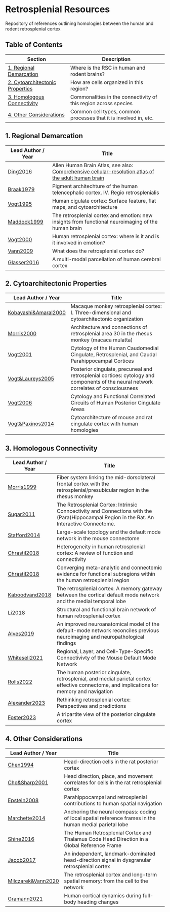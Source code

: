 # Retrosplenial Resources

Repository of references outlining homologies between the human and rodent retrosplenial cortex

## Table of Contents

| Section  | Description | 
| ------------- | ------------- | 
| [1. Regional Demarcation](#regdem)   | Where is the RSC in human and rodent brains?  |
| [2. Cytoarchitectonic Properties](#cyto)   | How are cells organized in this region?  |
| [3. Homologous Connectivity](#connect)  | Commonalities in the connectivity of this region across species |
| [4. Other Considerations](#other)  | Common cell types, common processes that it is involved in, etc. |

<a name="regdem"/>

## 1. Regional Demarcation

| Lead Author / Year  | Title |
| ------------- | ------------- |
| [Ding2016](https://atlas.brain-map.org/atlas?atlas=265297126#atlas=265297126&plate=112360888&structure=10324&x=40320&y=46976&zoom=-7&resolution=124.49&z=3) | Allen Human Brain Atlas, see also: [Comprehensive cellular-resolution atlas of the adult human brain](https://onlinelibrary.wiley.com/doi/full/10.1002/cne.24080) |
| [Braak1979](https://link.springer.com/article/10.1007/BF00233654) | Pigment architechture of the human telencephalic cortex. IV. Regio retrosplenialis |
| [Vogt1995](https://onlinelibrary.wiley.com/doi/abs/10.1002/cne.903590310) | Human cigulate cortex: Surface feature, flat maps, and cytoarchitecture |
| [Maddock1999](https://www.sciencedirect.com/science/article/pii/S0166223698013745) | The retrosplenial cortex and emotion: new insights from functional neuroimaging of the human brain |
| [Vogt2000](https://www.cell.com/trends/neurosciences/fulltext/S0166-2236(00)01579-4) | Human retrosplenial cortex: where is it and is it involved in emotion? |
| [Vann2009](https://www.nature.com/articles/nrn2733) | What does the retrosplenial cortex do? |
| [Glasser2016](https://www.nature.com/articles/nature18933) | A multi-modal parcellation of human cerebral cortex |


<a name="cyto"/>

## 2. Cytoarchitectonic Properties

| Lead Author / Year  | Title |
| ------------- | ------------- |
| [Kobayashi&Amaral2000](https://onlinelibrary.wiley.com/doi/abs/10.1002/1096-9861(20001023)426:3%3C339::AID-CNE1%3E3.0.CO;2-8) | Macaque monkey retrosplenial cortex: I. Three-dimensional and cytoarchitectonic organization |
| [Morris2000](https://onlinelibrary.wiley.com/doi/full/10.1046/j.1460-9568.1999.00672.x) | Architecture and connections of retrosplenial area 30 in the rhesus monkey (macaca mulatta) |
| [Vogt2001](https://cingulumneurosciences.net/wp-content/uploads/2021/08/89.-Vogt-2001Cytology-PCCRSC.pdf) | Cytology of the Human Caudomedial Cingulate, Retrosplenial, and Caudal Parahippocampal Cortices |
| [Vogt&Laureys2005](https://europepmc.org/article/MED/16186025) | Posterior cingulate, precuneal and retrosplenial cortices: cytology and components of the neural network correlates of consciousness |
| [Vogt2006](https://www.ncbi.nlm.nih.gov/pmc/articles/PMC2649771/) | Cytology and Functional Correlated Circuits of Human Posterior Cingulate Areas |
| [Vogt&Paxinos2014](https://link.springer.com/article/10.1007/s00429-012-0493-3) | Cytoarchitecture of mouse and rat cingulate cortex with human homologies |

<a name="connect"/>

## 3. Homologous Connectivity

| Lead Author / Year  | Title |
| ------------- | ------------- |
| [Morris1999](https://onlinelibrary.wiley.com/doi/abs/10.1002/(SICI)1096-9861(19990503)407:2%3C183::AID-CNE3%3E3.0.CO;2-N) | Fiber system linking the mid-dorsolateral frontal cortex with the retrosplenial/presubicular region in the rhesus monkey |
| [Sugar2011](https://www.ncbi.nlm.nih.gov/pmc/articles/PMC3147162/) | The Retrosplenial Cortex: Intrinsic Conncectivity and Connections with the (Para)Hippocampal Region in the Rat. An Interactive Connectome. |
| [Stafford2014](https://www.pnas.org/doi/10.1073/pnas.1404346111) | Large-scale topology and the default mode network in the mouse connectome |
| [Chrastil2018](https://psycnet.apa.org/doiLanding?doi=10.1037%2Fbne0000261) | Heterogeneity in human retrosplenial cortex: A review of function and connectivity |
| [Chrastil2018](https://psycnet.apa.org/record/2018-51215-002) | Converging meta-analytic and connectomic evidence for functional subregions within the human retrosplenial region |
| [Kaboodvand2018](https://onlinelibrary.wiley.com/doi/full/10.1002/hbm.23983) | The retrosplenial cortex: A memory gateway between the cortical default mode network and the medial temporal lobe |
| [Li2018](https://www.sciencedirect.com/science/article/pii/S030439401830185X) | Structural and functional brain network of human retrosplenial cortex |
| [Alves2019](https://www.nature.com/articles/s42003-019-0611-3) | An improved neuroanatomical model of the default-mode network reconciles previous neuroimaging and neuropathological findings |
| [Whitesell2021](https://www.sciencedirect.com/science/article/pii/S0896627320308898?via%3Dihub) | Regional, Layer, and Cell-Type-Specific Connectivivty of the Mouse Default Mode Network |
| [Rolls2022](https://onlinelibrary.wiley.com/doi/10.1002/hbm.26089) | The human posterior cingulate, retrosplenial, and medial parietal cortex effective connectome, and implications for memory and navigation |
| [Alexander2023](https://www.sciencedirect.com/science/article/pii/S0896627322010273) | Rethinking retrosplenial cortex: Perspectives and predictions |
| [Foster2023](https://www.nature.com/articles/s41583-022-00661-x) | A tripartite view of the posterior cingulate cortex |


<a name="other"/>

## 4. Other Considerations

| Lead Author / Year  | Title |
| ------------- | ------------- |
| [Chen1994](https://link.springer.com/article/10.1007/BF00243212) | Head-direction cells in the rat posterior cortex |
| [Cho&Sharp2001](https://psycnet.apa.org/record/2001-16476-001) | Head direction, place, and movement correlates for cells in the rat retrosplenial cortex |
| [Epstein2008](https://www.sciencedirect.com/science/article/pii/S136466130800199X) | Parahippocampal and retrosplenial contributions to human spatial navigation |
| [Marchette2014](https://www.nature.com/articles/nn.3834) | Anchoring the neural compass: coding of local spatial reference frames in the human medial parietal lobe |
| [Shine2016](https://www.jneurosci.org/content/36/24/6371) | The Human Retrosplenial Cortex and Thalamus Code Head Direction in a Global Reference Frame |
| [Jacob2017](https://www.nature.com/articles/nn.4465) | An independent, landmark-dominated head-direction signal in dysgranular retrosplenial cortex |
| [Milczarek&Vann2020](https://www.ncbi.nlm.nih.gov/pmc/articles/PMC7374566/) | The retrosplenial cortex and long-term spatial memory: from the cell to the network |
| [Gramann2021](https://www.nature.com/articles/s41598-021-97749-8) | Human cortical dynamics during full-body heading changes |
